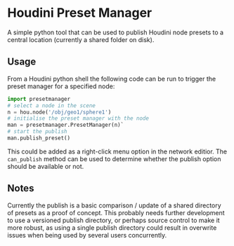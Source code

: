 # Houdini Preset Manager
A simple python tool that can be used to publish Houdini node presets to a central location (currently a shared folder on disk).
## Usage
From a Houdini python shell the following code can be run to trigger the preset manager for a specified node:
```python
import presetmanager
# select a node in the scene
n = hou.node('/obj/geo1/sphere1')
# initialise the preset manager with the node
man = presetmanager.PresetManager(n)`
# start the publish
man.publish_preset()
```
This could be added as a right-click menu option in the network editior. The ```can_publish``` method can be used to determine whether the publish option should be available or not.

## Notes
Currently the publish is a basic comparison / update of a shared directory of presets as a proof of concept. This probably needs further development to use a versioned publish directory, or perhaps source control to make it more robust, as using a single publish directory could result in overwrite issues when being used by several users concurrently.
